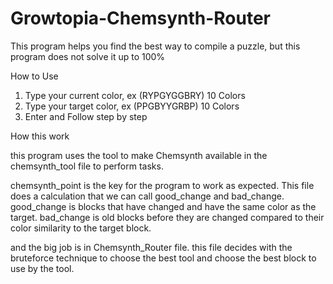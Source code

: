 # Growtopia-Chemsynth-Router
This program helps you find the best way to compile a puzzle, but this program does not solve it up to 100%

How to Use
1. Type your current color, ex (RYPGYGGBRY) 10 Colors
2. Type your target color, ex (PPGBYYGRBP) 10 Colors
3. Enter and Follow step by step

How this work

this program uses the tool to make Chemsynth available in the chemsynth_tool file to perform tasks.

chemsynth_point is the key for the program to work as expected. This file does a calculation that we can call good_change 
and bad_change. good_change is blocks that have changed and have the same color as the target. bad_change is old blocks 
before they are changed compared to their color similarity to the target block.

and the big job is in Chemsynth_Router file. this file decides with the bruteforce technique to choose the best tool and 
choose the best block to use by the tool.
